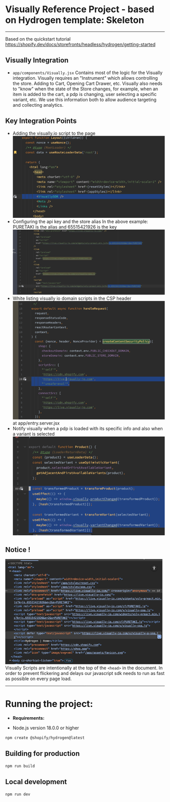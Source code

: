 # Visually Reference Project - based on Hydrogen template: Skeleton
---
Based on the quickstart tutorial
https://shopify.dev/docs/storefronts/headless/hydrogen/getting-started

## Visually Integration

- `app/components/Visually.jsx`
Contains most of the logic for the Visually integration.
Visually requires an "Instrument" which allows controlling the store.
Adding to Cart, Opening Cart Drawer, etc.
Visually also needs to "know" when the state of the Store changes, 
for example, when an item is added to the cart, a pdp is changing, user selecting a specific variant, etc.
We use this information both to allow audience targeting and collecting analytics.

## Key Integration Points
- Adding the visually.io script to the page
![img.png](img.png)
- Configuring the api key and the store alias
  In the above example: PURETAKI is the alias
  and 65515421926 is the key
![img_1.png](img_1.png)
- White listing visually io domain scripts in the CSP header
![img_2.png](img_2.png)
  at app/entry.server.jsx
- Notify visually when a pdp is loaded with its specific info and also when a variant is selected
![img_3.png](img_3.png)

## Notice !
![img_4.png](img_4.png)
Visually Scripts are intentionally at the top of the `<head>` in the document.
In order to prevent flickering and delays our javascript sdk needs to run as fast as possible on every page load.


---
# Running the project:

- **Requirements:**

- Node.js version 18.0.0 or higher

```bash
npm create @shopify/hydrogen@latest
```

## Building for production

```bash
npm run build
```

## Local development

```bash
npm run dev
```
